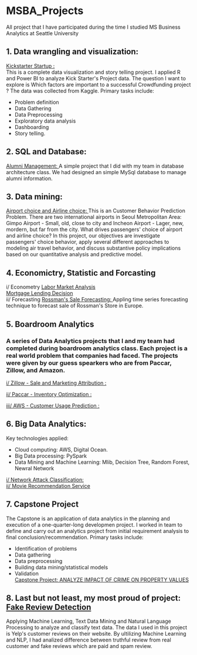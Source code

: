 # MSBA_Projects
All project that I have participated during the time I studied MS Business Analytics at Seattle University

## 1. Data wrangling and visualization: 
<a href="https://github.com/quochuy201/MSBA_Projects/tree/master/BUAN5210_DataVisualization_KickStarterStartup">Kickstarter Startup :</a> <br>
This is a complete data visualization and story telling project. I applied R and Power BI to analyze Kick Starter's Project data. The question I want to explore is Which factors are important to a successful Crowdfunding project ? The data was collected from Kaggle. Primary tasks include:
- Problem definition
- Data Gathering
- Data Preprocessing
- Exploratory data analysis
- Dashboarding
- Story telling.

## 2. SQL and Database:
<a href = "https://github.com/quochuy201/MSBA_Projects/tree/master/SERG53000_DatabaseArchitecture_AlumniManagement">Alumni Management: </a>
A simple project that I did with my team in database architecture class. We had designed an simple MySql database to manage alumni information.

## 3. Data mining:
<a href ="https://github.com/quochuy201/MSBA_Projects/tree/master/BUNAN5210%20AirportAirlineChoice">Airport choice and Airline choice: </a> This is an Customer Behavior Prediction Problem. There are two international airports in Seoul Metropolitan Area: Gimpo Airport - Small, old, close to city and Incheon Airport - Lager, new, mordern, but far from the city. What drives passengers' choice of airport and airline choice? In this project, our objectives are investigate passengers' choice behavior, apply several different approaches to modeling air travel behavior, and discuss substantive policy implications based on our quantitative analysis and predictive model.


## 4. Economictry, Statistic and Forcasting
i/ Econometry
<a href ="https://github.com/quochuy201/MSBA_Projects/tree/master/ECON5300_LaborMarketAnalysis">Labor Market Analysis</a> <br>
<a href ="https://github.com/quochuy201/MSBA_Projects/tree/master/ECON5300_MortgageLendingDecision">Mortgage Lending Decision</a> <br>
ii/ Forecasting
<a href ="https://github.com/quochuy201/MSBA_Projects/tree/master/ECON5305_RossmanSaleForecasting">Rossman's Sale Forecasting: </a> Appling time series forecasting technique to forecast sale of Rossman's Store in Europe.

## 5. Boardroom Analytics
### A series of Data Analytics projects that I and my team had completed during boardroom analytics class. Each project is a real world problem that companies had faced. The projects were given by our guess spearkers who are from Paccar, Zillow, and Amazon.

<a href = "https://github.com/quochuy201/MSBA_Projects/tree/master/BoardroomAnalytics_Zillow_SaleAndMarketingAttribution">i/ Zillow - Sale and Marketing Attribution :</a> <br>

<a href = "https://github.com/quochuy201/MSBA_Projects/tree/master/BoardroomAnalytics_Paccar_InventoryOptimization">ii/ Paccar - Inventory Optimization :</a> <br>

<a href = "https://github.com/quochuy201/MSBA_Projects/tree/master/BoardroomAnalytics_AWS_CutomerUsagePrediction">iii/ AWS - Customer Usage Prediction :</a> <br>

## 6. Big Data Analytics:
Key technologies applied:
- Cloud computing: AWS, Digital Ocean.
- Big Data processing: PySpark
- Data Mining and Machine Learning: Mlib, Decision Tree, Random Forest, Newral Network

<a href = "https://github.com/quochuy201/MSBA_Projects/tree/master/IS5315%20Big%20Data%20Analytics/Final_KDDcup_NetworkAttackClassification">i/ Network Attack Classification:</a> <br>
<a href ="https://github.com/quochuy201/MSBA_Projects/tree/master/IS5315%20Big%20Data%20Analytics/Movie_Recommendation_Service">ii/ Movie Recommendation Service</a>

## 7. Capstone Project
The Capstone is an application of data analytics in the planning and execution of a one-quarter-long developmen project. I worked in team to define and carry out an analytics project from initial requirement analysis to final conclusion/recommendation. Primary tasks include: <br>
- Identification of problems
- Data gathering
- Data preprocessing
- Building data mining/statistical models
- Validation
<br><a href ="https://github.com/quochuy201/MSBA_Projects/tree/master/CapstonProject">Capstone Project: ANALYZE IMPACT OF CRIME
ON PROPERTY VALUES</a>
## 8. Last but not least, my most proud of project: <a href ="https://github.com/quochuy201/MSBA_Projects/tree/master/FakeReview">Fake Review Detection</a>
Applying Machine Learning, Text Data Mining and Natural Language Processing to analyze and classify text data. The data I used in this project is Yelp's customer reviews on their website. By ultilizing Machine Learning and NLP, I had analized difference between truthful review from real customer and fake reviews which are paid and spam review.

